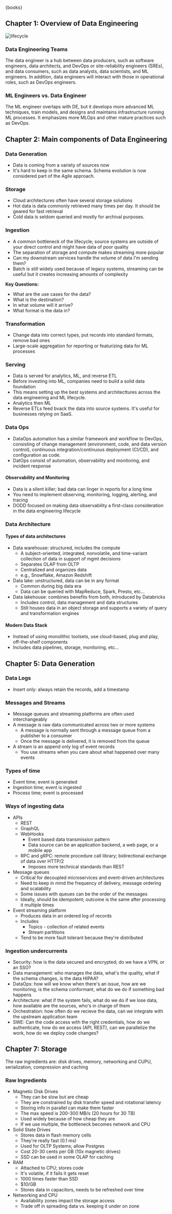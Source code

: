 

{books}

## Chapter 1: Overview of Data Engineering

![lifecycle](https://www.oreilly.com/api/v2/epubs/9781098108298/files/assets/fode_0201.png)

### Data Engineering Teams
The data engineer is a hub between data producers, such as software engineers, data architects, and DevOps or site-reliability engineers (SREs), and data consumers, such as data analysts, data scientists, and ML engineers. In addition, data engineers will interact with those in operational roles, such as DevOps engineers.

### ML Engineers vs. Data Engineer

The ML engineer overlaps with DE, but it develops more advanced ML techniques, train models, and designs and maintains infrastructure running ML processes. It emphasizes more MLOps and other mature practices such as DevOps.

## Chapter 2: Main components of Data Engineering

### Data Generation
- Data is coming from a variety of sources now
- It's hard to keep in the same schema. Schema evolution is now considered part of the Agile approach.

### Storage
- Cloud architectures often have several storage solutions
- Hot data is data commonly retrieved many times per day. It should be geared for fast retrieval
- Cold data is seldom queried and mostly for archival purposes.

### Ingestion
- A common bottleneck of the lifecycle; source systems are outside of your direct control and might have data of poor quality
- The separation of storage and compute makes streaming more popular
- Can my downstream services handle the volume of data I'm sending them?
- Batch is still widely used because of legacy systems, streaming can be useful but it creates increasing amounts of complexity

**Key Questions:**
- What are the use cases for the data?
- What is the destination?
- In what volume will it arrive?
- What format is the data in?

### Transformation
- Change data into correct types, put records into standard formats, remove bad ones
- Large-scale aggregation for reporting or featurizing data for ML processes

### Serving
- Data is served for analytics, ML, and reverse ETL
- Before investing into ML, companies need to build a solid data foundation
- This means setting up the best systems and architecttures across the data engineering and ML lifecycle.
- Analytics then ML
- Reverse ETLs feed bvack the data into source systems. It's useful for businesses relying on SaaS.

### Data Ops

- DataOps automation has a similar framework and workflow to DevOps, consisting of change management (environment, code, and data version control), continuous integration/continuous deployment (CI/CD), and configuration as code.
- DatOps consist of automation, observability and monitoring, and incident response

#### Observability and Monitoring
- Data is a silent killer; bad data can linger in reports for a long time
- You need to implement observing, monitoring, logging, alerting, and tracing 
- DODD focused on making data observability a first-class consideration in the data engineering lifecycle

### Data Architecture

#### Types of data architectures
- Data warehouse: structured, includes the compute
  - A subject-oriented, integrated, nonvolatile, and time-variant collection of data in support of mgmt decisions
  - Separates OLAP from OLTP
  - Centralized and organizes data
  - e.g., Snowflake, Amazon Redshift
- Data lake: unstructured, data can be in any format
  - Common during big data era
  - Data can be queried with MapReduce, Spark, Presto, etc...
- Data lakehouse: combines benefits from both, introduced by Databricks
  - Includes control, data management and data structures
  - Still houses data in an object storage and supports a variety of query and transformation engines
  
#### Modern Data Stack
- Instead of using monolithic toolsets, use cloud-based, plug and play, off-the-shelf components
- Includes data pipelines, storage, monitoring, etc...

## Chapter 5: Data Generation

### Data Logs
- Insert only: always retain the records, add a timestamp

### Messages and Streams
- Message queues and streaming platforms are often used interchangeably
- A message is raw data communicated across two or more systems
  - A message is normally sent through a message queue from a publisher to a consumer
  - Once the message is delivered, it is removed from the queue
- A stream is an append only log of event records
  - You use streams when you care about what happened over many events

### Types of time
- Event time; event is generated
- Ingestion time; event is ingested
- Process time; event is processed

### Ways of ingesting data
- APIs
  - REST
  - GraphQL
  - WebHooks
    - Event based data transmission pattern
    - Data source can be an application backend, a web page, or a mobile app
  - RPC and gRPC: remote procedure call library; bidirectional exchange of data over HTTP/2
    - Imposes more technical standards than REST
- Message queues
  - Critical for decoupled microservices and event-driven architectures
  - Need to keep in mind the frequency of delivery, message ordering and scalability
  - Some issues with queues can be the order of the messages
  - Ideally, should be idempotent; outcome is the same after processing it multiple times
- Event streaming platform
  - Produces data in an ordered log of records
  - Includes
    - Topics - collection of related events
    - Stream partitions
  - Tend to be more fault tolerant because they're distributed

### Ingestion undercurrents
- Security: how is the data secured and encrypted; do we have a VPN, or an SSO?
- Data management: who manages the data, what's the quality, what if the schema changes, is the data HIPAA?
- DataOps: how will we know when there's an issue, how are we monitoring, is the schema conformant, what do we do if something bad happens
- Architecture: what if the system fails, what do we do if we lose data, how available are the sources, who's in charge of them
- Orchestration: how often do we recieve the data, can we integrate with the upstream application team
- SWE: Can the code access with the right credentials, how do we authenticate, how do we access (API, REST), can we parallelize the work, how do we deploy code changes?

## Chapter 7: Storage

The raw ingredients are: disk drives, memory, networking and CUPU, serialization, compression and caching

### Raw Ingredients
- Magnetic Disk Drives
  - They can be slow but are cheap
  - They are constrained by disk transfer speed and rotational latency
  - Storing info in parallel can make them faster
  - The max speed is 200-300 MB/s (20 hours for 30 TB)
  - Used widely because of how cheap they are
  - If we use multiple, the bottleneck becomes network and CPU
- Solid State Drives
  - Stores data in flash memory cells
  - They're really fast (0.1 ms)
  - Used for OLTP Systems; allow Postgres
  - Cost 20-30 cents per GB (10x magnetic drives)
  - SSD can be used in some OLAP for caching
- RAM
  - Attached to CPU; stores code
  - It's volatile, if it fails it gets reset
  - 1000 times faster than SSD
  - $10/GB
  - Stores data in capacitors, needs to be refreshed over time
- Networking and CPU
  - Availability zones impact the storage access
  - Trade off in spreading data vs. keeping it under on zone

  
